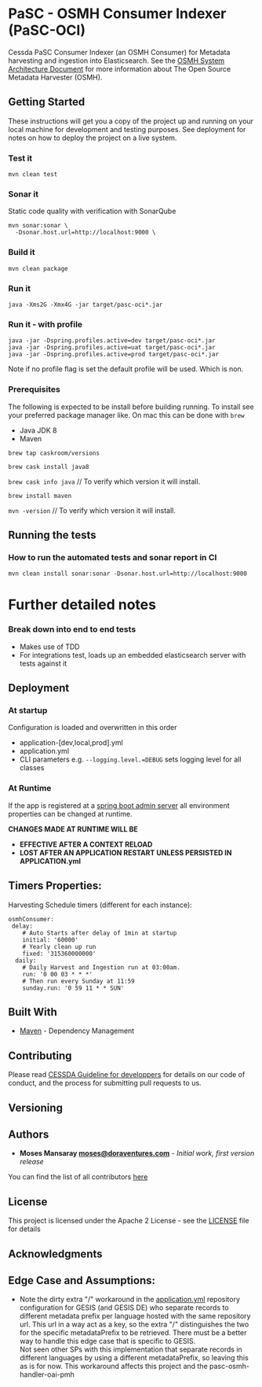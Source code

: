 # PaSC - OSMH Consumer Indexer (PaSC-OCI)

Cessda PaSC Consumer Indexer (an OSMH Consumer) for Metadata harvesting  and ingestion into Elasticsearch.
See the 
[OSMH System Architecture Document](https://docs.google.com/document/d/1RrXjpbyUGdd5FKSjrnQmRdbzaCQzE2W-92lYKs1KeCA/edit)
for more information about The Open Source Metadata Harvester (OSMH).


## Getting Started

These instructions will get you a copy of the project up and running on your local machine for development and testing 
purposes. See deployment for notes on how to deploy the project on a live system.

### Test it

    mvn clean test

### Sonar it

Static code quality with verification with SonarQube

    mvn sonar:sonar \
      -Dsonar.host.url=http://localhost:9000 \

### Build it

    mvn clean package 

### Run it 

    java -Xms2G -Xmx4G -jar target/pasc-oci*.jar 

### Run it - with profile
    java -jar -Dspring.profiles.active=dev target/pasc-oci*.jar
    java -jar -Dspring.profiles.active=uat target/pasc-oci*.jar
    java -jar -Dspring.profiles.active=prod target/pasc-oci*.jar

Note if no profile flag is set the default profile will be used. Which is non.

    
### Prerequisites

The following is expected to be install before building running.  To install see your preferred package manager like.
On mac this can be done with `brew`
- Java JDK 8
- Maven

`brew tap caskroom/versions`

`brew cask install java8`

`brew cask info java`  // To verify which version it will install.

`brew install maven`

`mvn -version` // To verify which version it will install.


## Running the tests

### How to run the automated tests and sonar report in CI 

`mvn clean install sonar:sonar -Dsonar.host.url=http://localhost:9000`


# Further detailed notes

### Break down into end to end tests

- Makes use of TDD
- For integrations test, loads up an embedded elasticsearch server with tests against it

## Deployment

### At startup
Configuration is loaded and overwritten in this order
* application-[dev,local,prod].yml
* application.yml
* CLI parameters e.g. `--logging.level.=DEBUG` sets logging level for all classes

### At Runtime
If the app is registered at a [spring boot admin server](https://github.com/codecentric/spring-boot-admin)
all environment properties can be changed at runtime.

**CHANGES MADE AT RUNTIME WILL BE**
* **EFFECTIVE AFTER A CONTEXT RELOAD**
* **LOST AFTER AN APPLICATION RESTART UNLESS PERSISTED IN APPLICATION.yml**
 
##  Timers Properties: 

Harvesting Schedule timers (different for each instance):

```
osmhConsumer:
 delay:
    # Auto Starts after delay of 1min at startup
    initial: '60000'
    # Yearly clean up run
    fixed: '315360000000'
  daily:
    # Daily Harvest and Ingestion run at 03:00am.
    run: '0 00 03 * * *'
    # Then run every Sunday at 11:59
    sunday.run: '0 59 11 * * SUN'
```    

## Built With

* [Maven](https://maven.apache.org/) - Dependency Management

## Contributing

Please read [CESSDA Guideline for developpers](https://bitbucket.org/cessda/cessda.guidelines.cit/wiki/Developers) 
for details on our code of conduct, and the process for submitting pull requests to us.

## Versioning

## Authors

* **Moses Mansaray <moses@doraventures.com>** - *Initial work, first version release*

You can find the list of all contributors [here](CONTRIBUTORS.md)

## License

This project is licensed under the Apache 2 License - see the [LICENSE](LICENSE) file for details

## Acknowledgments


## Edge Case and Assumptions:

- Note the dirty extra "/" workaround in the [application.yml](src/main/resources/application.yml) repository
 configuration for GESIS (and GESIS DE) who separate records to different metadata prefix per language hosted
 with the same repository url.  This url in a way act as a key, so the extra "/" distinguishes the two for the specific 
 metadataPrefix to be retrieved.  There must be a better way to handle this edge case that is specific to GESIS.  
 Not seen other SPs with this implementation that separate records in different languages by using a different 
 metadataPrefix, so leaving this as is for now.  This workaround affects this project and the pasc-osmh-handler-oai-pmh

